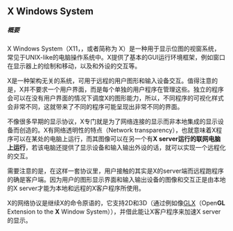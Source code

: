 ## X Windows System

##### 概要

X Windows System（X11，，或者简称为 X）是一种用于显示位图的视窗系统，常见于UNIX-like的电脑操作系统中。X提供了基本的GUI运行环境框架，例如窗口在显示器上的绘制和移动，以及和外设的交互等。

X是一种架构无关的系统，可用于远程的用户图形和输入设备交互。值得注意的是，X并不要求一个用户界面，而是每个单独的用户程序在管理这些。独立的程序会可以在没有用户界面的情况下调度X的图形能力，所以，不同程序的可视化样式会非常不同，这就带来了不同的程序可能呈现出非常不同的界面。

不像很多早期的显示协议，X专门就是为了网络连接的显示而非本地集成的显示设备而创造的。X有网络透明性的特点（Network transparency），也就意味着X程序可以在某处的电脑上运行，而其图像可以在另一个有**X server运行的联网电脑上运行**，若该电脑还提供了显示设备和输入输出外设的话，就可以实现一个远程化的交互。

需要注意的是，在这样一套协议里，用户接触的其实是X的server端而远程跑程序的确是客户端。因为用户的图形显示界面和输入输出设备的图像和交互正是由本地的X server才能为本地和远程的X客户程序所使用。

X的网络协议是继续X的命令原语的，它支持2D和3D（通过例如像[GLX](https://www.wikiwand.com/en/GLX)（Open**GL** Extension to the **X** Window System）），并借此能让X客户程序来加速X server的显示。